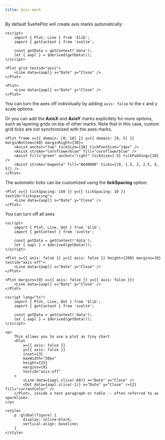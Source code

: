 ```yaml
---
title: Axis mark
---
```


By default SveltePlot will create axis marks automatically:

```svelte live
<script>
    import { Plot, Line } from '$lib';
    import { getContext } from 'svelte';

    const getData = getContext('data');
    let { aapl } = $derived(getData());
</script>

<Plot grid testid="axis">
    <Line data={aapl} x="Date" y="Close" />
</Plot>
```

```svelte
<Plot>
    <Line data={aapl} x="Date" y="Close" />
</Plot>
```

You can turn the axes off individually by adding `axis: false` to the x and y scale options:

Or you can add the **AxisX** and **AxisY** marks explicitely for more options, such as
layering grids on top of other marks. Note that in this case, custom grid ticks are not synchronized
with the axes marks.

```svelte
<Plot frame x={{ domain: [0, 10] }} y={{ domain: [0, 5] }} marginBottom={40} marginRight={30}>
    <AxisX anchor="top" tickSize={10} tickFontSize="14px" />
    <AxisX stroke="cornflowerblue" fill="cornflowerblue" />
    <AxisY fill="green" anchor="right" tickSize={-5} tickPadding={10} />
    <AxisY stroke="magenta" fill="#dd0000" ticks={[0, 1.5, 2, 2.5, 4, 5]} />
</Plot>
```

The automatic ticks can be customized using the <b>tickSpacing</b> option:

```svelte
<Plot x={{ tickSpacing: 150 }} y={{ tickSpacing: 10 }} testid="tickspacing">
    <Line data={aapl} x="Date" y="Close" />
</Plot>
```

You can turn off all axes

```svelte live
<script>
    import { Plot, Line, Dot } from '$lib';
    import { getContext } from 'svelte';

    const getData = getContext('data');
    let { aapl } = $derived(getData());
</script>

<Plot x={{ axis: false }} y={{ axis: false }} height={200} margins={0} testid="axis-off">
    <Line data={aapl} x="Date" y="Close" />
</Plot>
```

```svelte
<Plot margins={0} x={{ axis: false }} y={{ axis: false }}>
    <Line data={aapl} x="Date" y="Close" />
</Plot>
```

```svelte live
<script lang="ts">
    import { Plot, Line, Dot } from '$lib';
    import { getContext } from 'svelte';

    const getData = getContext('data');
    let { aapl } = $derived(getData());
</script>

<p>
    This allows you to use a plot as tiny chart
    <Plot
        x={{ axis: false }}
        y={{ axis: false }}
        inset={3}
        maxWidth="50px"
        height={25}
        margins={0}
        testid="axis-off"
    >
        <Line data={aapl.slice(-60)} x="Date" y="Close" />
        <Dot data={aapl.slice(-1)} x="Date" y="Close" r={2} fill="currentColor" />
    </Plot>, inside a text paragraph or table -- often referred to as sparklines.
</p>

<style>
    p :global(figure) {
        display: inline-block;
        vertical-align: baseline;
    }
</style>
```

